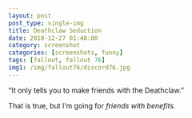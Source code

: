 ```yaml
---
layout: post
post_type: single-img
title: Deathclaw Seduction
date: 2018-12-27 01:48:00
category: screenshot
categories: [screenshots, funny]
tags: [fallout, fallout 76]
img1: /img/fallout76/discord76.jpg
---
```

“It only tells you to make friends with the Deathclaw.”

That is true, but I’m going for *friends with benefits.*
